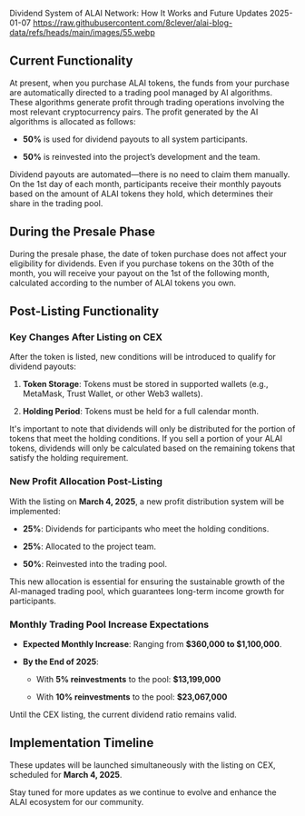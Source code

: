 Dividend System of ALAI Network: How It Works and Future Updates
2025-01-07
https://raw.githubusercontent.com/8clever/alai-blog-data/refs/heads/main/images/55.webp

## Current Functionality

At present, when you purchase ALAI tokens, the funds from your purchase are automatically directed to a trading pool managed by AI algorithms. These algorithms generate profit through trading operations involving the most relevant cryptocurrency pairs. The profit generated by the AI algorithms is allocated as follows:

- **50%** is used for dividend payouts to all system participants.

- **50%** is reinvested into the project’s development and the team.

Dividend payouts are automated—there is no need to claim them manually. On the 1st day of each month, participants receive their monthly payouts based on the amount of ALAI tokens they hold, which determines their share in the trading pool.

## During the Presale Phase

During the presale phase, the date of token purchase does not affect your eligibility for dividends. Even if you purchase tokens on the 30th of the month, you will receive your payout on the 1st of the following month, calculated according to the number of ALAI tokens you own.

## Post-Listing Functionality

### Key Changes After Listing on CEX

After the token is listed, new conditions will be introduced to qualify for dividend payouts:

1. **Token Storage**: Tokens must be stored in supported wallets (e.g., MetaMask, Trust Wallet, or other Web3 wallets).

2. **Holding Period**: Tokens must be held for a full calendar month.

It's important to note that dividends will only be distributed for the portion of tokens that meet the holding conditions. If you sell a portion of your ALAI tokens, dividends will only be calculated based on the remaining tokens that satisfy the holding requirement.

### New Profit Allocation Post-Listing

With the listing on **March 4, 2025**, a new profit distribution system will be implemented:

- **25%**: Dividends for participants who meet the holding conditions.

- **25%**: Allocated to the project team.

- **50%**: Reinvested into the trading pool.

This new allocation is essential for ensuring the sustainable growth of the AI-managed trading pool, which guarantees long-term income growth for participants.

### Monthly Trading Pool Increase Expectations

- **Expected Monthly Increase**: Ranging from **$360,000 to $1,100,000**.

- **By the End of 2025**:

  - With **5% reinvestments** to the pool: **$13,199,000**

  - With **10% reinvestments** to the pool: **$23,067,000**

Until the CEX listing, the current dividend ratio remains valid.

## Implementation Timeline

These updates will be launched simultaneously with the listing on CEX, scheduled for **March 4, 2025**.

Stay tuned for more updates as we continue to evolve and enhance the ALAI ecosystem for our community.
